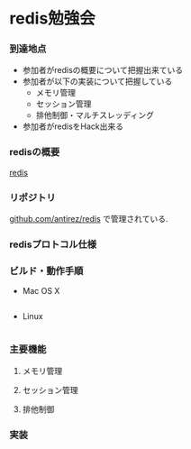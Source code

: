 # redis勉強会

### 到達地点
* 参加者がredisの概要について把握出来ている
* 参加者が以下の実装について把握している
	* メモリ管理
	* セッション管理
	* 排他制御・マルチスレッディング
* 参加者がredisをHack出来る

### redisの概要
[redis](http://redis.io/)

### リポジトリ

 [github.com/antirez/redis](https://github.com/antirez/redis) で管理されている.

### redisプロトコル仕様


### ビルド・動作手順
* Mac OS X

	```sh
	```
	
* Linux

	```sh
	```
 
### 主要機能

1. メモリ管理


2. セッション管理


3. 排他制御
	

### 実装

